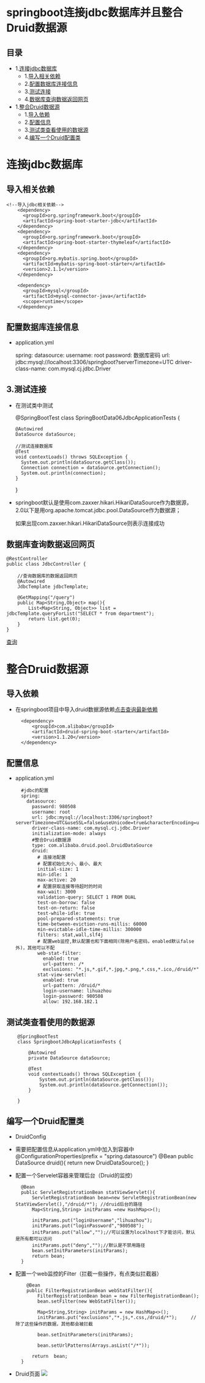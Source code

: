 # springboot连接jdbc数据库并且整合Druid数据源

## 目录
* 1.[连接jdbc数据库](#连接jdbc数据库)
    - 1.[导入相关依赖](#导入相关依赖)
    - 2.[配置数据库连接信息](#配置数据库连接信息)
    - 3.[测试连接](#测试连接)
    - 4.[数据库查询数据返回网页](#数据库查询数据返回网页)
* 1.[整合Druid数据源](#整合Druid数据源)
    - 1.[导入依赖](#导入依赖)
    - 2.[配置信息](#配置信息)
    - 3.[测试类查看使用的数据源](#测试类查看使用的数据源)
    - 4.[编写一个Druid配置类](#编写一个Druid配置类)



# 连接jdbc数据库

## 导入相关依赖

    <!--导入jdbc相关依赖-->
        <dependency>
          <groupId>org.springframework.boot</groupId>
          <artifactId>spring-boot-starter-jdbc</artifactId>
        </dependency>
        <dependency>
          <groupId>org.springframework.boot</groupId>
          <artifactId>spring-boot-starter-thymeleaf</artifactId>
        </dependency>
        <dependency>
          <groupId>org.mybatis.spring.boot</groupId>
          <artifactId>mybatis-spring-boot-starter</artifactId>
          <version>2.1.1</version>
        </dependency>

        <dependency>
          <groupId>mysql</groupId>
          <artifactId>mysql-connector-java</artifactId>
          <scope>runtime</scope>
        </dependency>
        
        
## 配置数据库连接信息  

* application.yml

    spring:
      datasource:
        username: root
        password: 数据库密码
        url: jdbc:mysql://localhost:3306/springboot?serverTimezone=UTC
        driver-class-name: com.mysql.cj.jdbc.Driver
        
        
## 3.测试连接

* 在测试类中测试

    @SpringBootTest
    class SpringBootData06JdbcApplicationTests {

      @Autowired
      DataSource dataSource;

      //测试连接数据库
      @Test
      void contextLoads() throws SQLException {
        System.out.println(dataSource.getClass());
        Connection connection = dataSource.getConnection();
        System.out.println(connection);
      }
    }
    
* springboot默认是使用com.zaxxer.hikari.HikariDataSource作为数据源，
2.0以下是用org.apache.tomcat.jdbc.pool.DataSource作为数据源；

    如果出现com.zaxxer.hikari.HikariDataSource则表示连接成功
    
    
## 数据库查询数据返回网页

    @RestController
    public class JdbcController {

        //查询数据库的数据返回网页
        @Autowired
        JdbcTemplate jdbcTemplate;

        @GetMapping("/query")
        public Map<String,Object> map(){
            List<Map<String, Object>> list = jdbcTemplate.queryForList("SELECT * from department");
            return list.get(0);
        }
    }

[查询](http://localhost:8080/query)  


#  整合Druid数据源

## 导入依赖

* 在springboot项目中导入druid数据源依赖[点击查询最新依赖](https://mvnrepository.com/artifact/com.alibaba/druid-spring-boot-starter)

        <dependency>
            <groupId>com.alibaba</groupId>
            <artifactId>druid-spring-boot-starter</artifactId>
            <version>1.1.20</version>
        </dependency>
        

## 配置信息

* application.yml

        #jdbc的配置
        spring:
          datasource:
            password: 980508
            username: root
            url: jdbc:mysql://localhost:3306/springboot?serverTimezone=UTC&useSSL=false&useUnicode=true&characterEncoding=utf8
            driver-class-name: com.mysql.cj.jdbc.Driver
            initialization-mode: always
            #整合Druid数据源
            type: com.alibaba.druid.pool.DruidDataSource
            druid:
              # 连接池配置
              # 配置初始化大小、最小、最大
              initial-size: 1
              min-idle: 1
              max-active: 20
              # 配置获取连接等待超时的时间
              max-wait: 3000
              validation-query: SELECT 1 FROM DUAL
              test-on-borrow: false
              test-on-return: false
              test-while-idle: true
              pool-prepared-statements: true
              time-between-eviction-runs-millis: 60000
              min-evictable-idle-time-millis: 300000
              filters: stat,wall,slf4j
              # 配置web监控,默认配置也和下面相同(除用户名密码，enabled默认false外)，其他可以不配
              web-stat-filter:
                enabled: true
                url-pattern: /*
                exclusions: "*.js,*.gif,*.jpg,*.png,*.css,*.ico,/druid/*"
              stat-view-servlet:
                enabled: true
                url-pattern: /druid/*
                login-username: lihuazhou
                login-password: 980508
                allow: 192.168.182.1


## 测试类查看使用的数据源

        @SpringBootTest
        class SpringbootJdbcApplicationTests {

            @Autowired
            private DataSource dataSource;

            @Test
            void contextLoads() throws SQLException {
                System.out.println(dataSource.getClass());
                System.out.println(dataSource.getConnection());
            }

        }
        
## 编写一个Druid配置类   

* DruidConfig

* 需要把配置信息从application.yml中加入到容器中
        @ConfigurationProperties(prefix = "spring.datasource")
                @Bean
                public DataSource druid(){
                    return  new DruidDataSource();
                }
               
* 配置一个Servelet容器来管理后台（Druid的监控）
        
        @Bean
        public ServletRegistrationBean statViewServlet(){
            ServletRegistrationBean bean=new ServletRegistrationBean(new StatViewServlet(),"/druid/*"); //druid后台的路径
            Map<String,String> initParams =new HashMap<>();

            initParams.put("loginUsername","lihuazhou");
            initParams.put("loginPassword","980508");
            initParams.put("allow","");//可以设置为localhost下才能访问，默认是所有都可以访问
            initParams.put("deny","");//默认是不禁用路径
            bean.setInitParameters(initParams);
            return bean;
        }
        
* 配置一个web监控的Filter（拦截一些操作，有点类似拦截器）
        
          @Bean
          public FilterRegistrationBean webStatFilter(){
              FilterRegistrationBean bean = new FilterRegistrationBean();
              bean.setFilter(new WebStatFilter());

              Map<String,String> initParams = new HashMap<>();
              initParams.put("exclusions","*.js,*.css,/druid/*");     //除了这些操作的数据，其他都会被拦截

              bean.setInitParameters(initParams);

              bean.setUrlPatterns(Arrays.asList("/*"));

            return  bean;
        }
        
* Druid页面
![](https://github.com/lhzjoker/images/raw/master/img-store/QQ图片20191229203148.png)  
